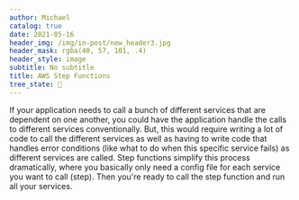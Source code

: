 ```yaml
---
author: Michael
catalog: true
date: 2021-05-16
header_img: /img/in-post/new_header3.jpg
header_mask: rgba(40, 57, 101, .4)
header_style: image
subtitle: No subtitle
title: AWS Step Functions
tree_state: 🌱
---
```


If your application needs to call a bunch of different services that are dependent on one another, you could have the application handle the calls to different services conventionally. But, this would require writing a lot of code to call the different services as well as having to write code that handles error conditions (like what to do when this specific service fails) as different services are called. Step functions simplify this process dramatically, where you basically only need a config file for each service you want to call (step). Then you're ready to call the step function and run all your services.